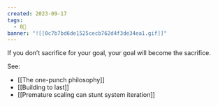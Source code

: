 ```yaml
---
created: 2023-09-17
tags:
  - 0🌲
banner: "![[0c7b7bd6de1525cecb762d4f3de34ea1.gif]]"
---
```

If you don’t sacrifice for your goal, your goal will become the sacrifice.

See: 

- [[The one-punch philosophy]]
- [[Building to last]]
- [[Premature scaling can stunt system iteration]]